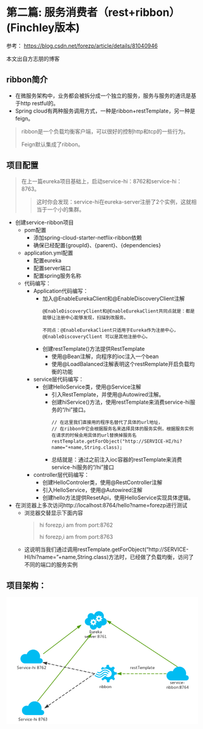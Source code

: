 # 第二篇: 服务消费者（rest+ribbon）(Finchley版本)

参考：
https://blog.csdn.net/forezp/article/details/81040946

本文出自方志朋的博客

ribbon简介
---
* 在微服务架构中，业务都会被拆分成一个独立的服务，服务与服务的通讯是基于http restful的。
* Spring cloud有两种服务调用方式，一种是ribbon+restTemplate，另一种是feign。

> ribbon是一个负载均衡客户端，可以很好的控制http和tcp的一些行为。
>
> Feign默认集成了ribbon。


项目配置
---

> 在上一篇eureka项目基础上，启动service-hi：8762和service-hi：8763。
>> 这时你会发现：service-hi在eureka-server注册了2个实例，这就相当于一个小的集群。

* 创建service-ribbon项目
    * pom配置
        * 添加spring-cloud-starter-netflix-ribbon依赖
        * 确保已经配置{groupId}、{parent}、{dependencies}
    * application.yml配置
        * 配置eureka
        * 配置server端口
        * 配置spring服务名称
    * 代码编写：
        * Application代码编写：
            * 加入@EnableEurekaClient和@EnableDiscoveryClient注解
                ```
                @EnableDiscoveryClient和@EnableEurekaClient共同点就是：都是能够让注册中心能够发现，扫描到改服务。
                
                不同点：@EnableEurekaClient只适用于Eureka作为注册中心，@EnableDiscoveryClient 可以是其他注册中心。
                ```
            * 创建restTemplate()方法提供RestTemplate
                * 使用@Bean注解，向程序的ioc注入一个bean
                * 使用@LoadBalanced注解表明这个restRemplate开启负载均衡的功能
        * service层代码编写：
            * 创建HelloService类，使用@Service注解
                * 引入RestTemplate，并使用@Autowired注解。
                * 创建hiService()方法，使用restTemplate来消费service-hi服务的“/hi”接口。
                    ```
                    // 在这里我们直接用的程序名替代了具体的url地址，
                    // 在ribbon中它会根据服务名来选择具体的服务实例，根据服务实例在请求的时候会用具体的url替换掉服务名
                    restTemplate.getForObject("http://SERVICE-HI/hi?name="+name,String.class);
                    ```
                * 总结就是：通过之前注入ioc容器的restTemplate来消费service-hi服务的“/hi”接口
        * controller层代码编写：
            * 创建HelloControler类，使用@RestController注解
            * 引入HelloService，使用@Autowired注解
            * 创建hello方法提供ResetApi，使用HelloService实现具体逻辑。
* 在浏览器上多次访问http://localhost:8764/hello?name=forezp进行测试
    * 浏览器交替显示下面内容
        > hi forezp,i am from port:8762
        >
        > hi forezp,i am from port:8763
    * 这说明当我们通过调用restTemplate.getForObject(“http://SERVICE-HI/hi?name=”+name,String.class)方法时，已经做了负载均衡，访问了不同的端口的服务实例

项目架构：
---

![ic_ribbon.png](https://github.com/yueyue10/SpringCloudLearning/blob/master/sc-f-chapter2/ic_ribbon.png?raw=true)
